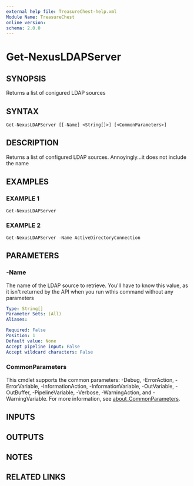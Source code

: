 ```yaml
---
external help file: TreasureChest-help.xml
Module Name: TreasureChest
online version:
schema: 2.0.0
---
```


# Get-NexusLDAPServer

## SYNOPSIS
Returns a list of conigured LDAP sources

## SYNTAX

```
Get-NexusLDAPServer [[-Name] <String[]>] [<CommonParameters>]
```

## DESCRIPTION
Returns a list of configured LDAP sources.
Annoyingly...it does not include the name

## EXAMPLES

### EXAMPLE 1
```
Get-NexusLDAPServer
```

### EXAMPLE 2
```
Get-NexusLDAPServer -Name ActiveDirectoryConnection
```

## PARAMETERS

### -Name
The name of the LDAP source to retrieve.
You'll have to know this value, as it isn't returned by the API
when you run wthis command without any parameters

```yaml
Type: String[]
Parameter Sets: (All)
Aliases:

Required: False
Position: 1
Default value: None
Accept pipeline input: False
Accept wildcard characters: False
```

### CommonParameters
This cmdlet supports the common parameters: -Debug, -ErrorAction, -ErrorVariable, -InformationAction, -InformationVariable, -OutVariable, -OutBuffer, -PipelineVariable, -Verbose, -WarningAction, and -WarningVariable. For more information, see [about_CommonParameters](http://go.microsoft.com/fwlink/?LinkID=113216).

## INPUTS

## OUTPUTS

## NOTES

## RELATED LINKS
